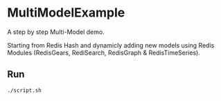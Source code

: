 # MultiModelExample

A step by step Multi-Model demo.

Starting from Redis Hash and dynamicly adding new models using Redis Modules (RedisGears, RediSearch, RedisGraph & RedisTimeSeries).

## Run
```bash
./script.sh
```
